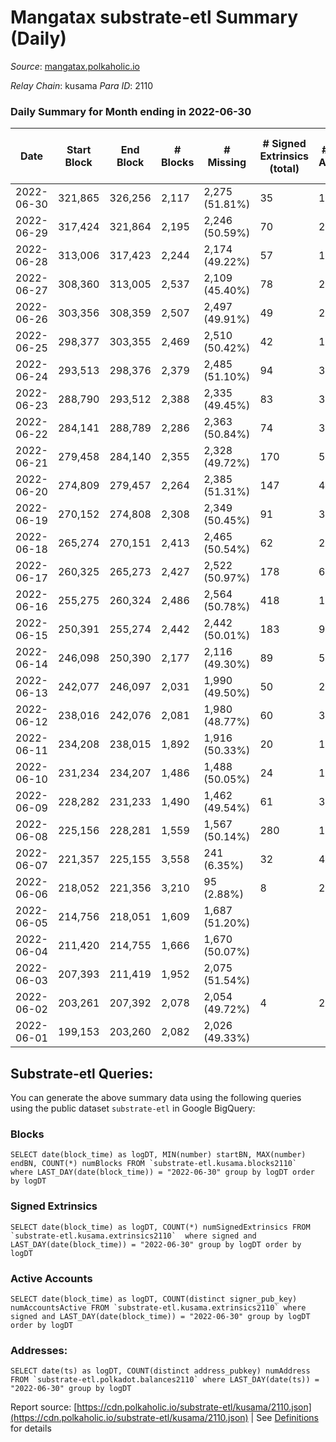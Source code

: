 # Mangatax substrate-etl Summary (Daily)

_Source_: [mangatax.polkaholic.io](https://mangatax.polkaholic.io)

*Relay Chain*: kusama
*Para ID*: 2110



### Daily Summary for Month ending in 2022-06-30


| Date | Start Block | End Block | # Blocks | # Missing | # Signed Extrinsics (total) | # Active Accounts | # Addresses with Balances | # Events | # Transfers | # XCM Transfers In | # XCM Transfers Out |
| ---- | ----------- | --------- | -------- | --------- | --------------------------- | ----------------- | ------------------------- | -------- | ----------- | ------------------ | ------------------- |
| 2022-06-30 | 321,865 | 326,256 | 2,117 | 2,275 (51.81%) | 35 | 15 | 1,158 | 4,321 |   | 5 ($114.67) | 3 ($82.87) |
| 2022-06-29 | 317,424 | 321,864 | 2,195 | 2,246 (50.59%) | 70 | 26 |  | 4,568 | 6  | 7 ($36,084.01) | 4 ($347.71) |
| 2022-06-28 | 313,006 | 317,423 | 2,244 | 2,174 (49.22%) | 57 | 18 |  | 4,639 | 4  | 3 ($5,458.63) | 4 ($999.07) |
| 2022-06-27 | 308,360 | 313,005 | 2,537 | 2,109 (45.40%) | 78 | 29 |  | 5,250 | 4  | 3 ($124.52) | 10 ($32,955.11) |
| 2022-06-26 | 303,356 | 308,359 | 2,507 | 2,497 (49.91%) | 49 | 23 |  | 5,151 | 1  | 1 ($20.39) |   |
| 2022-06-25 | 298,377 | 303,355 | 2,469 | 2,510 (50.42%) | 42 | 19 |  | 5,093 | 2  | 1 ($113.93) | 2 ($89.20) |
| 2022-06-24 | 293,513 | 298,376 | 2,379 | 2,485 (51.10%) | 94 | 39 |  | 4,937 | 4  | 3 ($33.56) |   |
| 2022-06-23 | 288,790 | 293,512 | 2,388 | 2,335 (49.45%) | 83 | 30 |  | 4,987 | 1  | 7 ($853.91) | 5 ($3,107.59) |
| 2022-06-22 | 284,141 | 288,789 | 2,286 | 2,363 (50.84%) | 74 | 35 |  | 4,745 | 2  | 3 ($542.71) | 2 ($139.88) |
| 2022-06-21 | 279,458 | 284,140 | 2,355 | 2,328 (49.72%) | 170 | 54 |  | 4,992 | 1  | 28 ($34,898.85) | 8 ($1,991.01) |
| 2022-06-20 | 274,809 | 279,457 | 2,264 | 2,385 (51.31%) | 147 | 48 |  | 4,760 | 2  | 15 ($4,305.72) | 5 ($117.21) |
| 2022-06-19 | 270,152 | 274,808 | 2,308 | 2,349 (50.45%) | 91 | 37 | 1,125 | 4,762 | 1  | 8 ($694.83) | 4 ($101.98) |
| 2022-06-18 | 265,274 | 270,151 | 2,413 | 2,465 (50.54%) | 62 | 21 |  | 4,999 | 1  | 8 ($251.41) | 7 ($2,560.05) |
| 2022-06-17 | 260,325 | 265,273 | 2,427 | 2,522 (50.97%) | 178 | 63 |  | 5,184 | 1  | 16 ($1,849.99) | 16 ($2,191.31) |
| 2022-06-16 | 255,275 | 260,324 | 2,486 | 2,564 (50.78%) | 418 | 138 |  | 5,595 | 6  | 53 ($14,389.31) | 38 ($3,069.83) |
| 2022-06-15 | 250,391 | 255,274 | 2,442 | 2,442 (50.01%) | 183 | 99 |  | 5,343 | 7  | 83 ($5,713.91) | 11 ($3,564.48) |
| 2022-06-14 | 246,098 | 250,390 | 2,177 | 2,116 (49.30%) | 89 | 56 |  | 4,582 | 3  | 65 ($436,359.21) |   |
| 2022-06-13 | 242,077 | 246,097 | 2,031 | 1,990 (49.50%) | 50 | 29 |  | 4,204 | 3  | 39 ($110,863.51) | 2 ($1,322.80) |
| 2022-06-12 | 238,016 | 242,076 | 2,081 | 1,980 (48.77%) | 60 | 37 |  | 4,312 | 1  | 34 ($11,005.68) | 3 ($60.47) |
| 2022-06-11 | 234,208 | 238,015 | 1,892 | 1,916 (50.33%) | 20 | 13 |  | 3,860 |   | 22 ($8,148.21) |   |
| 2022-06-10 | 231,234 | 234,207 | 1,486 | 1,488 (50.05%) | 24 | 15 |  | 3,059 | 2  | 10 ($5,160.03) | 1 ($64.00) |
| 2022-06-09 | 228,282 | 231,233 | 1,490 | 1,462 (49.54%) | 61 | 33 |  | 3,117 | 10  | 29 ($9,348.21) | 4 ($668.88) |
| 2022-06-08 | 225,156 | 228,281 | 1,559 | 1,567 (50.14%) | 280 | 127 |  | 4,626 | 9  | 136 ($42,721.78) | 7 ($1,763.38) |
| 2022-06-07 | 221,357 | 225,155 | 3,558 | 241 (6.35%) | 32 | 4 |  | 7,225 | 10  | 1 ($7.41) | 1 ($3.36) |
| 2022-06-06 | 218,052 | 221,356 | 3,210 | 95 (2.88%) | 8 | 2 |  | 6,475 | 2  |   |   |
| 2022-06-05 | 214,756 | 218,051 | 1,609 | 1,687 (51.20%) |  |  |  | 3,218 |   |   |   |
| 2022-06-04 | 211,420 | 214,755 | 1,666 | 1,670 (50.07%) |  |  |  | 3,345 |   |   |   |
| 2022-06-03 | 207,393 | 211,419 | 1,952 | 2,075 (51.54%) |  |  |  | 3,933 |   |   |   |
| 2022-06-02 | 203,261 | 207,392 | 2,078 | 2,054 (49.72%) | 4 | 2 |  | 4,194 | 1  | 1 ($1.45) | 1  |
| 2022-06-01 | 199,153 | 203,260 | 2,082 | 2,026 (49.33%) |  |  |  | 4,204 |   | 1 ($8.23) |   |

## Substrate-etl Queries:
You can generate the above summary data using the following queries using the public dataset `substrate-etl` in Google BigQuery:


### Blocks
```
SELECT date(block_time) as logDT, MIN(number) startBN, MAX(number) endBN, COUNT(*) numBlocks FROM `substrate-etl.kusama.blocks2110`  where LAST_DAY(date(block_time)) = "2022-06-30" group by logDT order by logDT
```


### Signed Extrinsics
```
SELECT date(block_time) as logDT, COUNT(*) numSignedExtrinsics FROM `substrate-etl.kusama.extrinsics2110`  where signed and LAST_DAY(date(block_time)) = "2022-06-30" group by logDT order by logDT
```


### Active Accounts
```
SELECT date(block_time) as logDT, COUNT(distinct signer_pub_key) numAccountsActive FROM `substrate-etl.kusama.extrinsics2110` where signed and LAST_DAY(date(block_time)) = "2022-06-30" group by logDT order by logDT
```


### Addresses:
```
SELECT date(ts) as logDT, COUNT(distinct address_pubkey) numAddress FROM `substrate-etl.polkadot.balances2110` where LAST_DAY(date(ts)) = "2022-06-30" group by logDT
```



Report source: [https://cdn.polkaholic.io/substrate-etl/kusama/2110.json](https://cdn.polkaholic.io/substrate-etl/kusama/2110.json) | See [Definitions](/DEFINITIONS.md) for details
